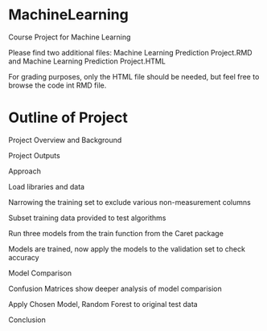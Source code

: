 # MachineLearning
Course Project for Machine Learning

Please find two additional files:  Machine Learning Prediction Project.RMD and Machine Learning Prediction Project.HTML

For grading purposes, only the HTML file should be needed, but feel free to browse the code int RMD file.

# Outline of Project
Project Overview and Background

Project Outputs

Approach

Load libraries and data

Narrowing the training set to exclude various non-measurement columns

Subset training data provided to test algorithms

Run three models from the train function from the Caret package

Models are trained, now apply the models to the validation set to check accuracy

Model Comparison

Confusion Matrices show deeper analysis of model comparision

Apply Chosen Model, Random Forest to original test data

Conclusion
